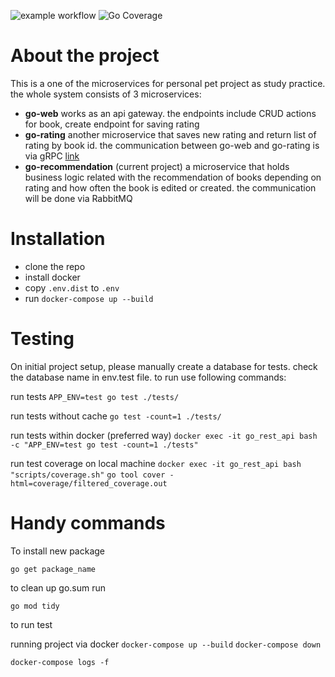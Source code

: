 ![example workflow](https://github.com/chyngyz-sydykov/go-recommendation/actions/workflows/ci.yml/badge.svg)
![Go Coverage](https://github.com/chyngyz-sydykov/go-recommendation/wiki/coverage.svg)

# About the project

This is a one of the microservices for personal pet project as study practice. the whole system consists of 3 microservices:
 - **go-web** works as an api gateway. the endpoints include CRUD actions for book, create endpoint for saving rating
 - **go-rating** another microservice that saves new rating and return list of rating by book id. the communication between go-web and go-rating is via gRPC [link](https://github.com/chyngyz-sydykov/go-rating)
- **go-recommendation** (current project) a microservice that holds business logic related with the recommendation of books depending on rating and how often the book is edited or created. the communication will be done via RabbitMQ

# Installation

 - clone the repo
 - install docker
 - copy `.env.dist` to `.env`
 - run `docker-compose up --build`

# Testing

On initial project setup, please manually create a database for tests. check the database name in env.test file. to run use following commands:

run tests `APP_ENV=test go test ./tests/`

run tests without cache `go test -count=1 ./tests/`

run tests within docker (preferred way) `docker exec -it go_rest_api bash -c "APP_ENV=test go test -count=1 ./tests"`

run test coverage on local machine `docker exec -it go_rest_api bash "scripts/coverage.sh"`
`go tool cover -html=coverage/filtered_coverage.out`

# Handy commands

To install new package

`go get package_name`

to clean up go.sum run

`go mod tidy`

to run test

running project via docker
`docker-compose up --build`
`docker-compose down`

`docker-compose logs -f`